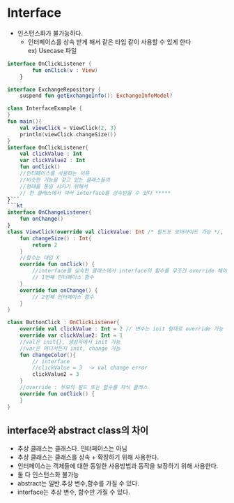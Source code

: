 # Interface
- 인스턴스화가 불가능하다.
    - 인터페이스를 상속 받게 해서 같은 타입 같이 사용할 수 있게 한다   
    ex) Usecase 파일

```kt
interface OnClickListener {
        fun onClick(v : View)
    }
```

```kt
interface ExchangeRepository {
    suspend fun getExchangeInfo(): ExchangeInfoModel?
```

```kt
class InterfaceExample {
}
fun main(){
    val viewClick = ViewClick(2, 3)
    println(viewClick.changeSize())
}
interface OnClickListener{
    val clickValue : Int
    var clickValue2 : Int
    fun onClick()
    //인터페이스를 사용하는 이유
    //비슷한 기능을 갖고 있는 클래스들의
    //형태를 통일 시키기 위해서
    // 한 클래스에서 여러 interface를 상속받을 수 있다 *****
}```
```kt
interface OnChangeListener{
    fun onChange()
}
class ViewClick(override val clickValue: Int /* 필드도 오버라이드 가능 */, override var clickValue2: Int) : OnClickListener, OnChangeListener{
    fun changeSize() : Int{
        return 2
    }
    //함수는 대입 X
    override fun onClick() {
        //interface를 상속한 클래스에서 interface의 함수를 무조건 override 해야한다.
        // 1번째 인터페이스 함수
    }
    override fun onChange() {
        // 2번째 인터페이스 함수
    }
}
```


```kt
class ButtonClick : OnClickListener{
    override val clickValue : Int = 2 // 변수는 init 형태로 override 가능
    override var clickValue2: Int = 1
    //val은 init{}, 생성자에서 init 가능
    //var은 어디서든지 init, change 가능
    fun changeColor(){
        // interface
        //clickValue = 3  -> val change error
        clickValue2 = 3
    }
    //override : 부모의 필드 또는 함수를 자식 클래스
    override fun onClick() {
    }
}
```

## interface와 abstract class의 차이
 - 추상 클래스는 클래스다. 인터페이스는 아님
 - 추상 클래스는 클래스를 상속 + 확장하기 위해 사용한다.
 - 인터페이스는 객체들에 대한 동일한 사용방법과 동작을 보장하기 위해 사용한다.
 - 둘 다 인스턴스화 불가능
- abstract는 일반.추상 변수,함수를 가질 수 있다.
- interface는 추상 변수, 함수만 가질 수 있다.